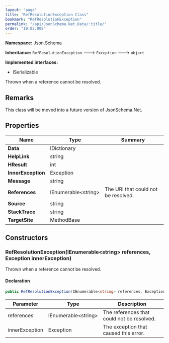 ```yaml
---
layout: "page"
title: "RefResolutionException Class"
bookmark: "RefResolutionException"
permalink: "/api/JsonSchema.Net.Data/:title/"
order: "10.02.008"
---
```

**Namespace:** Json.Schema

**Inheritance:**
`RefResolutionException`
 🡒 
`Exception`
 🡒 
`object`

**Implemented interfaces:**

- ISerializable

Thrown when a reference cannot be resolved.

## Remarks

This class will be moved into a future version of JsonSchema.Net.

## Properties

| Name | Type | Summary |
|---|---|---|
| **Data** | IDictionary |  |
| **HelpLink** | string |  |
| **HResult** | int |  |
| **InnerException** | Exception |  |
| **Message** | string |  |
| **References** | IEnumerable\<string\> | The URI that could not be resolved. |
| **Source** | string |  |
| **StackTrace** | string |  |
| **TargetSite** | MethodBase |  |

## Constructors

### RefResolutionException(IEnumerable\<string\> references, Exception innerException)

Thrown when a reference cannot be resolved.

#### Declaration

```c#
public RefResolutionException(IEnumerable<string> references, Exception innerException)
```

| Parameter | Type | Description |
|---|---|---|
| references | IEnumerable\<string\> | The references that could not be resolved. |
| innerException | Exception | The exception that caused this error. |


